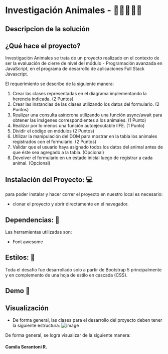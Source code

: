 
# Investigación Animales - 🦁🐻🐍🐺🦅

## Descripcion de la solución

## ¿Qué hace el proyecto? 
Investigación Animales se trata de un proyecto realizado en el contexto de ser la evaluación de cierre de nivel del módulo  - Programación avanzada en JavaScript, en el programa de desarrollo de aplicaciones Full Stack Javascript.

El requerimiento se describe de la siguiente manera: 
1. Crear las clases representadas en el diagrama implementando la herencia indicada.
(2 Puntos)
2. Crear las instancias de las clases utilizando los datos del formulario.
(2 Puntos)
3. Realizar una consulta asíncrona utilizando una función async/await para obtener las
imágenes correspondientes a los animales. (1 Punto)
4. Realizar por lo menos una función autoejecutable IIFE. (1 Punto)
5. Dividir el código en módulos (2 Puntos)
6. Utilizar la manipulación del DOM para mostrar en la tabla los animales registrados con
el formulario. (2 Puntos)
7. Validar que el usuario haya asignado todos los datos del animal antes de que éste sea
agregado a la tabla. (Opcional)
8. Devolver el formulario en un estado inicial luego de registrar a cada animal. (Opcional)

## Instalación del Proyecto: 💻

para poder instalar y hacer correr el proyecto en nuestro local es necesario: 
- clonar el proyecto y abrir directamente en el navegador.

## Dependencias: 🧰

Las herramientas utilizadas son: 

- Font awesome
  

## Estilos: 💅

Toda el desafío fue desarrollado solo a partir de Bootstrap 5 principalmente y en complemento de una  hoja de estilo en cascada (CSS).

 
## Demo 🚀


## Visualización 

- De forma general, las clases para el desarrollo del proyecto deben tener la siguiente estructura:
 ![image](https://github.com/CamiSerantoni/investigacion_animales/assets/152921799/2d149e04-918d-40ea-b983-53b790f6c0d4)

De forma general, se logra visualizar de la siguiente manera:




#### Camila Serantoni R. 
